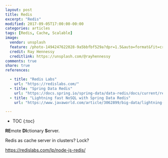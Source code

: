 ```yaml
---
layout: post
title: Redis
excerpt: "Redis"
modified: 2017-09-05T17:00:00-00:00
categories: articles
tags: [Redis, Cache, Scalable]
image:
  vendor: unsplash
  feature: /photo-1494247622028-9a5bbfbf529a?dpr=1.5&auto=format&fit=crop&w=1500&h=998&q=80&cs=tinysrgb&crop=
  credit: Ray Hennessy
  creditlink: https://unsplash.com/@rayhennessy
comments: true
share: true
references:

  - title: "Redis Labs"
    url: "https://redislabs.com/"
  - title: "Spring Data Redis"
    url: "https://docs.spring.io/spring-data/data-redis/docs/current/reference/html/"
  - title: "Lightning fast NoSQL with Spring Data Redis"
    url: "https://www.javaworld.com/article/3062899/big-data/lightning-fast-nosql-with-spring-data-redis.html"

---
```


* TOC
{:toc}


**RE**mote **DI**ctionary **S**erver.

Redis as cache server in clusters? Lock?

https://redislabs.com/lp/node-js-redis/
